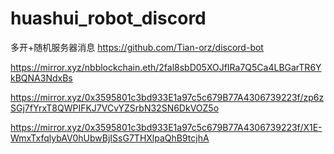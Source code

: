 # huashui_robot_discord
多开+随机服务器消息
https://github.com/Tian-orz/discord-bot

https://mirror.xyz/nbblockchain.eth/2fal8sbD05XOJfIRa7Q5Ca4LBGarTR6YkBQNA3NdxBs

https://mirror.xyz/0x3595801c3bd933E1a97c5c679B77A4306739223f/zp6zSGj7fYrxT8QWPIFKJ7VCvYZSrbN32SN6DkVOZ5o

https://mirror.xyz/0x3595801c3bd933E1a97c5c679B77A4306739223f/X1E-WmxTxfqlybAV0hUbwBjISsG7THXlpaQhB9tcjhA
